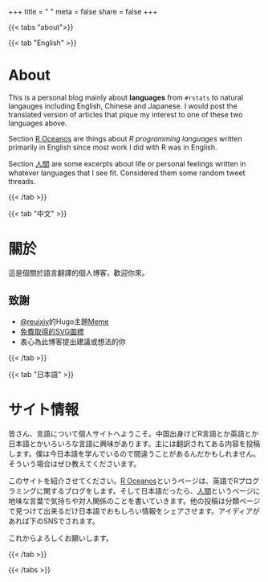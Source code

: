 +++
title = " "
meta = false
share = false
+++

{{< tabs "about">}}

{{< tab "English" >}}

# About

This is a personal blog mainly about **languages** from ``#rstats`` to natural langauges including English, Chinese and Japanese. I would post the translated version of articles that pique my interest to one of these two languages above.

Section [R Oceanos](/r-oceanos) are things about _R programming languages_ written primarily in English since most work I did with R was in English.

Section [人間](/homosapiens) are some excerpts about life or personal feelings written in whatever languages that I see fit. Considered them some random tweet threads.

{{< /tab >}}

{{< tab "中文" >}}

# 關於

這是個關於語言翻譯的個人博客，歡迎你來。

## 致謝
- [@reuixiy](https://github.com/reuixiy)的Hugo主題[Meme](https://github.com/reuixiy/hugo-theme-meme/)
- [免費取得的SVG圖標](https://www.flaticon.com)
- 衷心為此博客提出建議或想法的你

{{< /tab >}}

{{< tab "日本語" >}}

# サイト情報

皆さん、言語について個人サイトへようこそ。中国出身けどR言語とか英語とか日本語とかいろいろな言語に興味があります。主には翻訳されてある内容を投稿します。僕は今日本語を学んでいるので間違うことがあるんだかもしれません。そういう場合はぜひ教えてくださいます。

このサイトを紹介させてください。[R Oceanos](/r-oceanos)というページは、英語でRプログラミングに関するブログをします。そして日本語だったら、[人間](/homosapiens)というページに地味な言葉で気持ちや対人関係のことを書いていきます。他の投稿は分類ページで見つけて出来るだけ日本語でおもしろい情報をシェアさせます。アイディアがあれば下のSNSでされます。

これからよろしくお願いします。

{{< /tab >}}



{{< /tabs >}}
